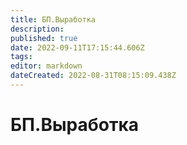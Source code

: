 ```yaml
---
title: БП.Выработка
description: 
published: true
date: 2022-09-11T17:15:44.606Z
tags: 
editor: markdown
dateCreated: 2022-08-31T08:15:09.438Z
---
```


# БП.Выработка

